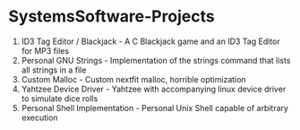 # SystemsSoftware-Projects

1. ID3 Tag Editor / Blackjack - A C Blackjack game and an ID3 Tag Editor for MP3 files
1. Personal GNU Strings - Implementation of the strings command that lists all strings in a file
1. Custom Malloc - Custom nextfit malloc, horrible optimization
1. Yahtzee Device Driver - Yahtzee with accompanying linux device driver to simulate dice rolls
1. Personal Shell Implementation - Personal Unix Shell capable of arbitrary execution